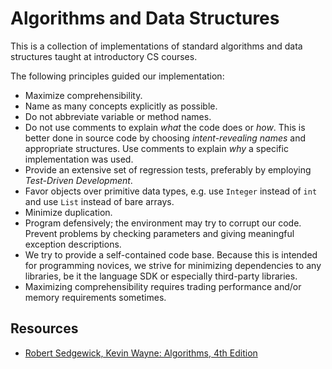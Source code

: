 Algorithms and Data Structures
===========================================

This is a collection of implementations of standard algorithms and data structures taught at introductory CS courses.

The following principles guided our implementation:
  * Maximize comprehensibility.
  * Name as many concepts explicitly as possible.
  * Do not abbreviate variable or method names.
  * Do not use comments to explain _what_ the code does or _how_. This is better done in source code by choosing _intent-revealing names_ and appropriate structures. Use comments to explain _why_ a specific implementation was used.
  * Provide an extensive set of regression tests, preferably by employing _Test-Driven Development_.
  * Favor objects over primitive data types, e.g. use `Integer` instead of `int` and use `List` instead of bare arrays.
  * Minimize duplication.
  * Program defensively; the environment may try to corrupt our code. Prevent problems by checking parameters and giving meaningful
    exception descriptions.
  * We try to provide a self-contained code base. Because this is intended for programming novices, we strive for minimizing dependencies
    to any libraries, be it the language SDK or especially third-party libraries.
  * Maximizing comprehensibility requires trading performance and/or memory requirements sometimes.


Resources
---------

  * [Robert Sedgewick, Kevin Wayne: Algorithms, 4th Edition](http://algs4.cs.princeton.edu/home/)
